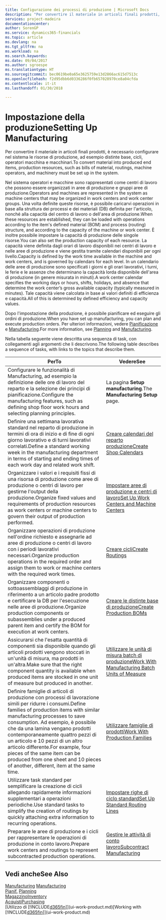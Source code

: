 ```yaml
---
title: Configurazione dei processi di produzione | Microsoft Docs
description: "Per convertire il materiale in articoli finali prodotti, è necessario configurare nel sistema le risorse di produzione, ad esempio distinte base, cicli, operatori macchina e macchinari."
services: project-madeira
documentationcenter: 
author: SorenGP
ms.service: dynamics365-financials
ms.topic: article
ms.devlang: na
ms.tgt_pltfrm: na
ms.workload: na
ms.search.keywords: 
ms.date: 09/04/2017
ms.author: sgroespe
ms.translationtype: HT
ms.sourcegitcommit: bec0619be0a65e3625759e13d2866ac615d7513c
ms.openlocfilehash: f2d95dbb6d0336286f0fb657028970ce8a04cfda
ms.contentlocale: it-it
ms.lasthandoff: 01/30/2018

---
```

# <a name="setting-up-manufacturing"></a><span data-ttu-id="b94e7-103">Impostazione della produzione</span><span class="sxs-lookup"><span data-stu-id="b94e7-103">Setting Up Manufacturing</span></span>
<span data-ttu-id="b94e7-104">Per convertire il materiale in articoli finali prodotti, è necessario configurare nel sistema le risorse di produzione, ad esempio distinte base, cicli, operatori macchina e macchinari.</span><span class="sxs-lookup"><span data-stu-id="b94e7-104">To convert material into produced end items, production resources, such as bills of material, routings, machine operators, and machinery must be set up in the system.</span></span>

<span data-ttu-id="b94e7-105">Nel sistema operatori e macchine sono rappresentati come centri di lavoro che possono essere organizzati in aree di produzione e gruppi aree di produzione.</span><span class="sxs-lookup"><span data-stu-id="b94e7-105">Operators and machines are represented in the system as machine centers that may be organized in work centers and work center groups.</span></span> <span data-ttu-id="b94e7-106">Una volta definite queste risorse, è possibile caricarvi operazioni in base alla struttura dei processi e dei materiali (DB) definita per l'articolo, nonché alla capacità del centro di lavoro o dell'area di produzione.</span><span class="sxs-lookup"><span data-stu-id="b94e7-106">When these resources are established, they can be loaded with operations according to the item's defined material (BOM) and process (routing) structure, and according to the capacity of the machine or work center.</span></span> <span data-ttu-id="b94e7-107">È inoltre possibile impostare la capacità di produzione delle singole risorse.</span><span class="sxs-lookup"><span data-stu-id="b94e7-107">You can also set the production capacity of each resource.</span></span> <span data-ttu-id="b94e7-108">La capacità viene definita dagli orari di lavoro disponibili nei centri di lavoro e nelle aree di produzione e viene gestita tramite calendari disponibili per ogni livello.</span><span class="sxs-lookup"><span data-stu-id="b94e7-108">Capacity is defined by the work time available in the machine and work centers, and is governed by calendars for each level.</span></span> <span data-ttu-id="b94e7-109">In un calendario delle aree di produzione sono specificati i giorni e gli orari lavorativi, i turni, le ferie e le assenze che determinano la capacità lorda disponibile dell'area di produzione (in genere misurata in minuti).</span><span class="sxs-lookup"><span data-stu-id="b94e7-109">A work center calendar specifies the working days or hours, shifts, holidays, and absence that determine the work center’s gross available capacity (typically measured in minutes).</span></span> <span data-ttu-id="b94e7-110">Tale capacità viene calcolata in base ai valori definiti di efficienza e capacità.</span><span class="sxs-lookup"><span data-stu-id="b94e7-110">All of this is determined by defined efficiency and capacity values.</span></span>  

<span data-ttu-id="b94e7-111">Dopo l'impostazione della produzione, è possibile pianificare ed eseguire gli ordini di produzione.</span><span class="sxs-lookup"><span data-stu-id="b94e7-111">When you have set up manufacturing, you can plan and execute production orders.</span></span> <span data-ttu-id="b94e7-112">Per ulteriori informazioni, vedere [Pianificazione](production-planning.md) e [Manufacturing](production-manage-manufacturing.md).</span><span class="sxs-lookup"><span data-stu-id="b94e7-112">For more information, see [Planning](production-planning.md) and [Manufacturing](production-manage-manufacturing.md).</span></span>  

 <span data-ttu-id="b94e7-113">Nella tabella seguente viene descritta una sequenza di task, con collegamenti agli argomenti che li descrivono.</span><span class="sxs-lookup"><span data-stu-id="b94e7-113">The following table describes a sequence of tasks, with links to the topics that describe them.</span></span>   

|<span data-ttu-id="b94e7-114">**Per**</span><span class="sxs-lookup"><span data-stu-id="b94e7-114">**To**</span></span>|<span data-ttu-id="b94e7-115">**Vedere**</span><span class="sxs-lookup"><span data-stu-id="b94e7-115">**See**</span></span>|  
|------------|-------------|  
|<span data-ttu-id="b94e7-116">Configurare le funzionalità di Manufacturing, ad esempio la definizione delle ore di lavoro del reparto e la selezione dei principi di pianificazione.</span><span class="sxs-lookup"><span data-stu-id="b94e7-116">Configure the manufacturing features, such as defining shop floor work hours and selecting planning principles.</span></span>|<span data-ttu-id="b94e7-117">La pagina **Setup manufacturing**.</span><span class="sxs-lookup"><span data-stu-id="b94e7-117">The **Manufacturing Setup** page.</span></span>|  
|<span data-ttu-id="b94e7-118">Definire una settimana lavorativa standard nel reparto di produzione in termini di ora di inizio e di fine di ogni giorno lavorativo e di turni lavorativi correlati.</span><span class="sxs-lookup"><span data-stu-id="b94e7-118">Define a standard working week in the manufacturing department in terms of starting and ending times of each work day and related work shift.</span></span>|[<span data-ttu-id="b94e7-119">Creare calendari del reparto produzione</span><span class="sxs-lookup"><span data-stu-id="b94e7-119">Create Shop Calendars</span></span>](production-how-to-create-work-center-calendars.md)|  
|<span data-ttu-id="b94e7-120">Organizzare i valori e i requisiti fissi di una risorsa di produzione come aree di produzione o centri di lavoro per gestirne l'output della produzione.</span><span class="sxs-lookup"><span data-stu-id="b94e7-120">Organize fixed values and requirements of production resources as work centers or machine centers to govern their output of production performed.</span></span>|[<span data-ttu-id="b94e7-121">Impostare aree di produzione e centri di lavoro</span><span class="sxs-lookup"><span data-stu-id="b94e7-121">Set Up Work Centers and Machine Centers</span></span>](production-how-to-set-up-work-and-machine-centers.md)|
|<span data-ttu-id="b94e7-122">Organizzare operazioni di produzione nell'ordine richiesto e assegnarle ad aree di produzione o centri di lavoro con i periodi lavorativi necessari.</span><span class="sxs-lookup"><span data-stu-id="b94e7-122">Organize production operations in the required order and assign them to work or machine centers with the required work times.</span></span>|[<span data-ttu-id="b94e7-123">Creare cicli</span><span class="sxs-lookup"><span data-stu-id="b94e7-123">Create Routings</span></span>](production-how-to-create-routings.md)|
|<span data-ttu-id="b94e7-124">Organizzare componenti o sottoassemblaggi di produzione in riferimento a un articolo padre prodotto e certificare la DB per l'esecuzione nelle aree di produzione.</span><span class="sxs-lookup"><span data-stu-id="b94e7-124">Organize production components or subassemblies under a produced parent item and certify the BOM for execution at work centers.</span></span>|[<span data-ttu-id="b94e7-125">Creare le distinte base di produzione</span><span class="sxs-lookup"><span data-stu-id="b94e7-125">Create Production BOMs</span></span>](production-how-to-create-production-boms.md)|
|<span data-ttu-id="b94e7-126">Assicurarsi che l'esatta quantità di componenti sia disponibile quando gli articoli prodotti vengono stoccati in un'unità di misura, ma prodotti in un'altra.</span><span class="sxs-lookup"><span data-stu-id="b94e7-126">Make sure that the right component quantity is available when produced items are stocked in one unit of measure but produced in another.</span></span>|[<span data-ttu-id="b94e7-127">Utilizzare le unità di misura batch di produzione</span><span class="sxs-lookup"><span data-stu-id="b94e7-127">Work With Manufacturing Batch Units of Measure</span></span>](production-how-to-use-the-manufacturing-batch-unit-of-measure.md)|  
|<span data-ttu-id="b94e7-128">Definire famiglie di articoli di produzione con processi di lavorazione simili per ridurre i consumi.</span><span class="sxs-lookup"><span data-stu-id="b94e7-128">Define families of production items with similar manufacturing processes to save consumption.</span></span> <span data-ttu-id="b94e7-129">Ad esempio, è possibile che da una lamina vengano prodotti contemporaneamente quattro pezzi di un articolo e 10 pezzi di un altro articolo differente.</span><span class="sxs-lookup"><span data-stu-id="b94e7-129">For example, four pieces of the same item can be produced from one sheet and 10 pieces of another, different, item at the same time.</span></span>|[<span data-ttu-id="b94e7-130">Utilizzare famiglie di prodotti</span><span class="sxs-lookup"><span data-stu-id="b94e7-130">Work With Production Families</span></span>](production-how-work-family.md)|
|<span data-ttu-id="b94e7-131">Utilizzare task standard per semplificare la creazione di cicli allegando rapidamente informazioni supplementari a operazioni periodiche.</span><span class="sxs-lookup"><span data-stu-id="b94e7-131">Use standard tasks to simplify the creation of routings by quickly attaching extra information to recurring operations.</span></span>|[<span data-ttu-id="b94e7-132">Impostare righe di ciclo standard</span><span class="sxs-lookup"><span data-stu-id="b94e7-132">Set Up Standard Routing Lines</span></span>](production-how-set-up-standard-routing-lines.md)|  
|<span data-ttu-id="b94e7-133">Preparare le aree di produzione e i cicli per rappresentare le operazioni di produzione in conto lavoro.</span><span class="sxs-lookup"><span data-stu-id="b94e7-133">Prepare work centers and routings to represent subcontracted production operations.</span></span>|[<span data-ttu-id="b94e7-134">Gestire le attività di conto lavoro</span><span class="sxs-lookup"><span data-stu-id="b94e7-134">Subcontract Manufacturing</span></span>](production-how-to-subcontract-manufacturing.md)|  

## <a name="see-also"></a><span data-ttu-id="b94e7-135">Vedi anche</span><span class="sxs-lookup"><span data-stu-id="b94e7-135">See Also</span></span>
<span data-ttu-id="b94e7-136">[Manufacturing](production-manage-manufacturing.md)  </span><span class="sxs-lookup"><span data-stu-id="b94e7-136">[Manufacturing](production-manage-manufacturing.md)  </span></span>  
<span data-ttu-id="b94e7-137">[Pianif.](production-planning.md) </span><span class="sxs-lookup"><span data-stu-id="b94e7-137">[Planning](production-planning.md) </span></span>  
[<span data-ttu-id="b94e7-138">Magazzino</span><span class="sxs-lookup"><span data-stu-id="b94e7-138">Inventory</span></span>](inventory-manage-inventory.md)  
[<span data-ttu-id="b94e7-139">Acquisti</span><span class="sxs-lookup"><span data-stu-id="b94e7-139">Purchasing</span></span>](purchasing-manage-purchasing.md)  
<span data-ttu-id="b94e7-140">[Utilizzo di [!INCLUDE[d365fin](includes/d365fin_md.md)]](ui-work-product.md)</span><span class="sxs-lookup"><span data-stu-id="b94e7-140">[Working with [!INCLUDE[d365fin](includes/d365fin_md.md)]](ui-work-product.md)</span></span>

